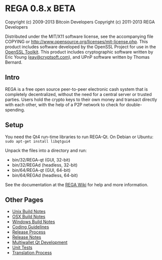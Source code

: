 REGA 0.8.x BETA
====================

Copyright (c) 2009-2013 Bitcoin Developers
Copyright (c) 2011-2013 REGA Developers

Distributed under the MIT/X11 software license, see the accompanying
file COPYING or http://www.opensource.org/licenses/mit-license.php.
This product includes software developed by the OpenSSL Project for use in the [OpenSSL Toolkit](http://www.openssl.org/). This product includes
cryptographic software written by Eric Young ([eay@cryptsoft.com](mailto:eay@cryptsoft.com)), and UPnP software written by Thomas Bernard.


Intro
---------------------
REGA is a free open source peer-to-peer electronic cash system that is
completely decentralized, without the need for a central server or trusted
parties.  Users hold the crypto keys to their own money and transact directly
with each other, with the help of a P2P network to check for double-spending.


Setup
---------------------
You need the Qt4 run-time libraries to run REGA-Qt. On Debian or Ubuntu:
	`sudo apt-get install libqtgui4`

Unpack the files into a directory and run:

- bin/32/REGA-qt (GUI, 32-bit)
- bin/32/REGAd (headless, 32-bit)
- bin/64/REGA-qt (GUI, 64-bit)
- bin/64/REGAd (headless, 64-bit)

See the documentation at the [REGA Wiki](http://REGA.info)
for help and more information.


Other Pages
---------------------
- [Unix Build Notes](build-unix.md)
- [OSX Build Notes](build-osx.md)
- [Windows Build Notes](build-msw.md)
- [Coding Guidelines](coding.md)
- [Release Process](release-process.md)
- [Release Notes](release-notes.md)
- [Multiwallet Qt Development](multiwallet-qt.md)
- [Unit Tests](unit-tests.md)
- [Translation Process](translation_process.md)
